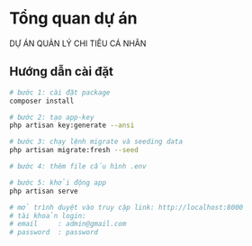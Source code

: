 # Tổng quan dự án

DỰ ÁN QUẢN LÝ CHI TIÊU CÁ NHÂN


## Hướng dẫn cài đặt

```bash
# bước 1: cài đặt package 
composer install

# bước 2: tạo app-key
php artisan key:generate --ansi

# bước 3: chạy lệnh migrate và seeding data
php artisan migrate:fresh --seed

# bước 4: thêm file cấu hình .env 

# bước 5: khởi động app
php artisan serve

# mở trình duyệt vào truy cập link: http://localhost:8000
# tài khoản login: 
# email     : admin@gmail.com
# password  : password

```
